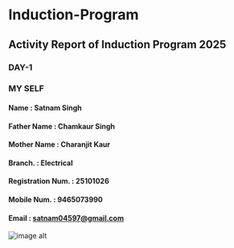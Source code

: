 # Induction-Program
## Activity Report of Induction Program 2025
### DAY-1
### MY SELF
#### Name          : Satnam Singh
#### Father Name        : Chamkaur Singh
#### Mother Name        : Charanjit Kaur 
#### Branch.            :  Electrical 
#### Registration Num.  : 25101026
#### Mobile Num.        : 9465073990
#### Email              : satnam04597@gmail.com 
![image alt](https://github.com/satnam070108/Induction-Program-/blob/038366ebef93db477af91eefb3c555a220ff2177/IMG_20250125_204515.jpg=250x250)

